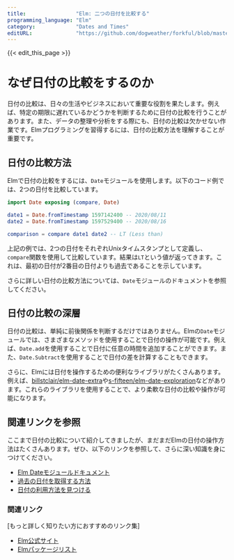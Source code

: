 ```yaml
---
title:                "Elm: 二つの日付を比較する"
programming_language: "Elm"
category:             "Dates and Times"
editURL:              "https://github.com/dogweather/forkful/blob/master/content/ja/elm/comparing-two-dates.md"
---
```


{{< edit_this_page >}}

# なぜ日付の比較をするのか

日付の比較は、日々の生活やビジネスにおいて重要な役割を果たします。例えば、特定の期限に遅れているかどうかを判断するために日付の比較を行うことがあります。また、データの整理や分析をする際にも、日付の比較は欠かせない作業です。Elmプログラミングを習得するには、日付の比較方法を理解することが重要です。

## 日付の比較方法

Elmで日付の比較をするには、`Date`モジュールを使用します。以下のコード例では、2つの日付を比較しています。

```Elm
import Date exposing (compare, Date)

date1 = Date.fromTimestamp 1597142400 -- 2020/08/11
date2 = Date.fromTimestamp 1597529400 -- 2020/08/16

comparison = compare date1 date2 -- LT (Less than)
```

上記の例では、2つの日付をそれぞれUnixタイムスタンプとして定義し、`compare`関数を使用して比較しています。結果は`LT`という値が返ってきます。これは、最初の日付が2番目の日付よりも過去であることを示しています。

さらに詳しい日付の比較方法については、`Date`モジュールのドキュメントを参照してください。

## 日付の比較の深層

日付の比較は、単純に前後関係を判断するだけではありません。Elmの`Date`モジュールでは、さまざまなメソッドを使用することで日付の操作が可能です。例えば、`Date.add`を使用することで日付に任意の時間を追加することができます。また、`Date.Subtract`を使用することで日付の差を計算することもできます。

さらに、Elmには日付を操作するための便利なライブラリがたくさんあります。例えば、[billstclair/elm-date-extra](https://package.elm-lang.org/packages/billstclair/elm-date-extra/latest/)や[s-fifteen/elm-date-exploration](https://package.elm-lang.org/packages/s-fifteen/elm-date-exploration/latest/)などがあります。これらのライブラリを使用することで、より柔軟な日付の比較や操作が可能になります。

## 関連リンクを参照

ここまで日付の比較について紹介してきましたが、まだまだElmの日付の操作方法はたくさんあります。ぜひ、以下のリンクを参照して、さらに深い知識を身につけてください。

- [Elm Dateモジュールドキュメント](https://package.elm-lang.org/packages/elm/time/latest/Date)
- [過去の日付を取得する方法](https://discourse.elm-lang.org/t/getting-a-past-date/4743)
- [日付の利用方法を見つける](https://elmprogramming.com/date-usage.html)

### 関連リンク

[もっと詳しく知りたい方におすすめのリンク集]

- [Elm公式サイト](https://elm-lang.org/jp/)
- [Elmパッケージリスト](https://package.elm-lang.org/)